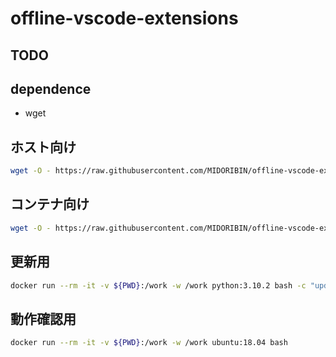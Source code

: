 # offline-vscode-extensions

## TODO

## dependence

* wget

## ホスト向け

```sh
wget -O - https://raw.githubusercontent.com/MIDORIBIN/offline-vscode-extensions/main/host_install.sh | bash
```

## コンテナ向け

```sh
wget -O - https://raw.githubusercontent.com/MIDORIBIN/offline-vscode-extensions/main/container_install.sh | bash
```

## 更新用

```sh
docker run --rm -it -v ${PWD}:/work -w /work python:3.10.2 bash -c "update/update.sh"
```

## 動作確認用

```sh
docker run --rm -it -v ${PWD}:/work -w /work ubuntu:18.04 bash
```
